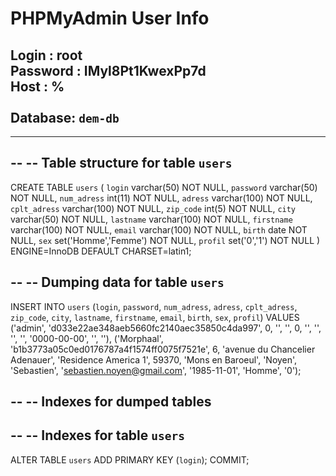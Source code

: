 # PHPMyAdmin User Info
Login : root<br>
Password : IMyl8Pt1KwexPp7d<br>
Host : %<br>
<br>
Database: `dem-db`
--

-- --------------------------------------------------------

--
-- Table structure for table `users`
--

CREATE TABLE `users` (
  `login` varchar(50) NOT NULL,
  `password` varchar(50) NOT NULL,
  `num_adress` int(11) NOT NULL,
  `adress` varchar(100) NOT NULL,
  `cplt_adress` varchar(100) NOT NULL,
  `zip_code` int(5) NOT NULL,
  `city` varchar(50) NOT NULL,
  `lastname` varchar(100) NOT NULL,
  `firstname` varchar(100) NOT NULL,
  `email` varchar(100) NOT NULL,
  `birth` date NOT NULL,
  `sex` set('Homme','Femme') NOT NULL,
  `profil` set('0','1') NOT NULL
) ENGINE=InnoDB DEFAULT CHARSET=latin1;

--
-- Dumping data for table `users`
--

INSERT INTO `users` (`login`, `password`, `num_adress`, `adress`, `cplt_adress`, `zip_code`, `city`, `lastname`, `firstname`, `email`, `birth`, `sex`, `profil`) VALUES
('admin', 'd033e22ae348aeb5660fc2140aec35850c4da997', 0, '', '', 0, '', '', '', '', '0000-00-00', '', ''),
('Morphaal', 'b1b3773a05c0ed0176787a4f1574ff0075f7521e', 6, 'avenue du Chancelier Adenauer', 'Residence America 1', 59370, 'Mons en Baroeul', 'Noyen', 'Sebastien', 'sebastien.noyen@gmail.com', '1985-11-01', 'Homme', '0');

--
-- Indexes for dumped tables
--

--
-- Indexes for table `users`
--
ALTER TABLE `users`
  ADD PRIMARY KEY (`login`);
COMMIT;
